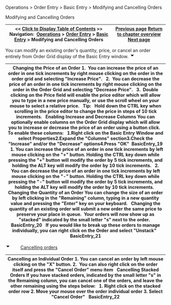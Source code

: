 ﻿
Operations > Order Entry > Basic Entry > Modifying and Cancelling Orders

Modifying and Cancelling Orders

| << [Click to Display Table of Contents](modifying_and_cancelling_orders_basic_entry.md) >> **Navigation:**     [Operations](operations.md) > [Order Entry](order_entry.md) > [Basic Entry](basic_entry.md) > Modifying and Cancelling Orders | [Previous page](submitting_orders_basic_entry.md) [Return to chapter overview](basic_entry.md) [Next page](managing_positions_basic_entry.md) |
| --- | --- |
You can modify an existing order's quantity, price, or cancel an order entirely from Order Grid display of the Basic Entry window.
![tog_minus](tog_minus.gif)

| Changing the Price of an Order 1.  You can increase the price of an order in one tick increments by right mouse clicking on the order in the order grid and selecting "Increase Price".   2.  You can decrease the price of an order in one tick increments by right mouse clicking on the order in the Order Grid and selecting "Decrease Price".   3.  Double clicking on the Price field will enable the price editor which will allow you to type in a new price manually, or use the scroll wheel on your mouse to select a relative price.   Tip:   Hold down the CTRL key when scrolling in the price editor to change the price in steps of 10 tick increments.   Enabling Increase and Decrease Columns You can optionally enable columns on the Order Grid display which will allow you to increase or decrease the price of an order using a button click.   To enable these columns:   1.Right click on the Basic Entry Window and select Properties2.Expand the "Columns" section3.Check the "Increase" and/or the "Decrease" options4.Press "OK"  BasicEntry_19   1. You can increase the price of an order in one tick increments by left mouse clicking on the "+" button. Holding the CTRL key down while pressing the "+" button will modify the order by 5 tick increments, and holding the ALT key will modify the order by 10 tick increments.   2. You can decrease the price of an order in one tick increments by left mouse clicking on the "-" button. Holding the CTRL key down while pressing the "-" button will modify the order by 5 tick increments, and holding the ALT key will modify the order by 10 tick increments.   Changing the Quantity of an Order  You can change the size of an order by left clicking in the "Remaining" column, typing in a new quantity value and pressing the "Enter" key on your keyboard.   Changing the quantity of an existing order will submit a new order the same price to preserve your place in queue.  Your orders will now show up as "stacked" indicated by the small letter "s" next to the order.   BasicEntry_20   If you would like to break up these orders to manage individually, you can right click on the Order and select "Unstack"   BasicEntry_21 |
| --- |
![tog_minus](tog_minus.gif)        [Cancelling orders](javascript:HMToggle('toggle','CancellingOrders','CancellingOrders_ICON'))

| Cancelling an Individual Order  1. You can cancel an order by left mouse clicking on the "X" button. 2.  You can also right click on the order itself and press the "Cancel Order" menu item   Cancelling Stacked Orders If you have stacked orders, indicated by the small letter "s" in the Remaining column, you can cancel one of the orders, and leave the other remaining using the steps below:   1. Right click on the stacked order row 2. Move your mouse over the order individual order 3. Select "Cancel Order"   BasicEntry_22 |
| --- |


